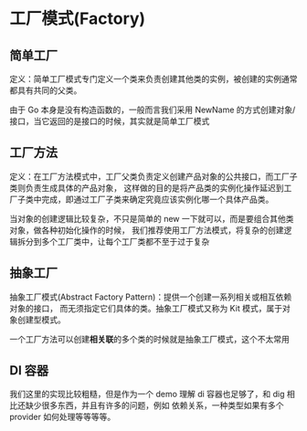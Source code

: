 # 工厂模式(Factory)

## 简单工厂

定义：简单工厂模式专门定义一个类来负责创建其他类的实例，被创建的实例通常都具有共同的父类。

由于 Go 本身是没有构造函数的，一般而言我们采用 NewName 的方式创建对象/接口，当它返回的是接口的时候，其实就是简单工厂模式

## 工厂方法

定义：在工厂方法模式中，工厂父类负责定义创建产品对象的公共接口，而工厂子类则负责生成具体的产品对象，
这样做的目的是将产品类的实例化操作延迟到工厂子类中完成，即通过工厂子类来确定究竟应该实例化哪一个具体产品类。

当对象的创建逻辑比较复杂，不只是简单的 new 一下就可以，而是要组合其他类对象，做各种初始化操作的时候，
我们推荐使用工厂方法模式，将复杂的创建逻辑拆分到多个工厂类中，让每个工厂类都不至于过于复杂

## 抽象工厂

抽象工厂模式(Abstract Factory Pattern)：提供一个创建一系列相关或相互依赖对象的接口，
而无须指定它们具体的类。抽象工厂模式又称为 Kit 模式，属于对象创建型模式。

一个工厂方法可以创建**相关联**的多个类的时候就是抽象工厂模式，这个不太常用

## DI 容器

我们这里的实现比较粗糙，但是作为一个 demo 理解 di 容器也足够了，和 dig 相比还缺少很多东西，并且有许多的问题，例如 依赖关系，一种类型如果有多个 provider 如何处理等等等等。
